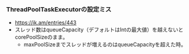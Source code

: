 
### ThreadPoolTaskExecutorの設定ミス

- https://ik.am/entries/443
- スレッド数はqueueCapacity（デフォルトはIntの最大値）を越えないとcorePoolSizeのまま。
  - maxPoolSizeまでスレッドが増えるのはqueueCapacityを超えた時。
